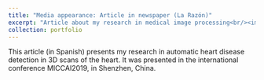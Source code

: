 ```yaml
---
title: "Media appearance: Article in newspaper (La Razón)"
excerpt: "Article about my research in medical image processing<br/><img src='/images/portfolio/larazon.jpg'>"
collection: portfolio
---
```


This article (in Spanish) presents my research in automatic heart disease detection in 3D scans of the heart. It was presented in the international conference MICCAI2019, in Shenzhen, China.
